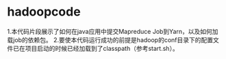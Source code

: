 # hadoopcode
1.本代码片段展示了如何在java应用中提交Mapreduce Job到Yarn，以及如何加载job的依赖包。
2.要使本代码运行成功的前提是hadoop的conf目录下的配置文件已在项目启动的时候已经加载到了classpath（参考start.sh）。
